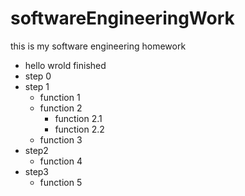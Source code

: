 # softwareEngineeringWork
this is my software engineering homework

- hello wrold finished
- step 0
- step 1
    - function 1
	- function 2
		- function 2.1
		- function 2.2
	- function 3
- step2
	- function 4
- step3
	- function 5
